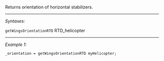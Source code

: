Returns orientation of horizontal stabilizers.


---
*Syntaxes:*

`getWingsOrientationRTD` RTD_helicopter

---
*Example 1:*

```sqf
_orientation = getWingsOrientationRTD myHelicopter;
```